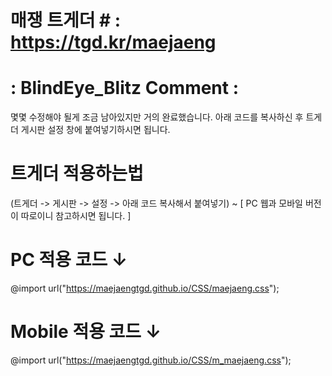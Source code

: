 # 매쟁 트게더 # : https://tgd.kr/maejaeng

# : BlindEye_Blitz Comment : #
몇몇 수정해야 될게 조금 남아있지만 거의 완료했습니다. 아래 코드를 복사하신 후 트게더 게시판 설정 창에 붙여넣기하시면 됩니다.

# 트게더 적용하는법 #
(트게더 -> 게시판 -> 설정 -> 아래 코드 복사해서 붙여넣기) ~ [ PC 웹과 모바일 버전이 따로이니 참고하시면 됩니다. ]

# PC 적용 코드 ↓ #
@import url("https://maejaengtgd.github.io/CSS/maejaeng.css");

# Mobile 적용 코드 ↓ #
@import url("https://maejaengtgd.github.io/CSS/m_maejaeng.css");
